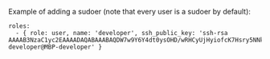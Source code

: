 Example of adding a sudoer (note that every user is a sudoer by default):

```
roles:
  - { role: user, name: 'developer', ssh_public_key: 'ssh-rsa AAAAB3NzaC1yc2EAAAADAQABAAABAQDW7w9Y6Y4dt0ysOHD/wRHCyUjHyiofcK7Hsry5NNkDzTu54/Fz0yVDAkaZ5Su3jTGxGJ6tjAIpnXRaee5Xfs3EuPSEtyVofdQfE+AayYItMQXAgXyoWypHrAh3VSFI0JmPcST53FVC2PP3EqFTsELqoyVJw6fpJoOSYXceJm7362VfjyDSAuQjU2v7bbklnmc6AOGSXKG1HXo/nx7DBCFssoKWlIPMJ+46LYX8q9taL3qf1yoVgr7aCXxYWb+y00azgu3k/WBGTdTXEQBzmVjCFFtvWgKHoDyp+xJ7CrrChDYiywVnvQFzNF0F4SXAqveKiYIThbi5PMyxudj/9y0d developer@MBP-developer' }
```
